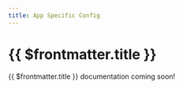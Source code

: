 ```yaml
---
title: App Specific Config
---
```


<script setup>
    import DocsPackageVersion from '../../../src/views/compos/DocsPackageVersion.vue'
</script>






# {{ $frontmatter.title }}

{{ $frontmatter.title }} documentation coming soon!

<!--- #TODO this needs to be changed into an app.vv.ts page and navigation etc. --->
<!--- #TODO write docs --->






<DocsPackageVersion/>
